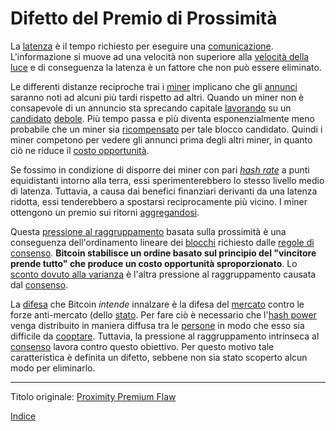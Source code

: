 # Difetto del Premio di Prossimità



La [latenza](ch101-glossary.md#latenza) è il tempo richiesto per eseguire una [comunicazione](ch101-glossary.md#comunicazione). L'informazione si muove ad una velocità non superiore alla [velocità della luce](https://it.wikipedia.org/wiki/Velocit%C3%A0_della_luce) e di conseguenza la latenza è un fattore che non può essere eliminato.

Le differenti distanze reciproche trai i [miner](ch101-glossary.md#miner) implicano che gli [annunci](ch101-glossary.md#annuncio) saranno noti ad alcuni più tardi rispetto ad altri. Quando un miner non è consapevole di un annuncio sta sprecando capitale [lavorando](ch101-glossary.md#dispositio-di-mining-grind) su un [candidato](ch101-glossary.md#candidato) [debole](ramo-debole-weak-branch). Più tempo passa e più diventa esponenzialmente meno probabile che un miner sia [ricompensato](ch101-glossary.md#ricompensa-reward) per tale blocco candidato. Quindi i miner competono per vedere gli annunci prima degli altri miner, in quanto ciò ne riduce il [costo opportunità](https://it.wikipedia.org/wiki/Costo_opportunit%C3%A0).

Se fossimo in condizione di disporre dei miner con pari [_hash rate_](ch101-glossary.md#hash-rate) a punti equidistanti intorno alla terra, essi sperimenterebbero lo stesso livello medio di latenza. Tuttavia, a causa dai benefici finanziari derivanti da una latenza ridotta, essi tenderebbero a spostarsi reciprocamente più vicino. I miner ottengono un premio sui ritorni [aggregandosi](ch101-glossary.md#aggregazione).

Questa [pressione al raggruppamento](ch039-pooling-pressure-risk.md) basata sulla prossimità è una conseguenza dell'ordinamento lineare dei [blocchi](ch101-glossary.md#blocco) richiesto dalle [regole di consenso](ch101-glossary.md#regole-di-consenso). **Bitcoin stabilisce un ordine basato sul principio del "vincitore prende tutto" che produce un costo opportunità sproporzionato**. Lo [sconto dovuto alla varianza](ch037-variance-discount-flaw.md) è l'altra pressione al raggruppamento causata dal [consenso](ch101-glossary.md#consenso).

La [difesa](ch004-axiom-of-resistance.md) che Bitcoin _intende_ innalzare è la difesa del [mercato](ch101-glossary.md#mercato) contro le forze anti-mercato (dello [stato](ch101-glossary.md#stato). Per fare ciò è necessario che l'[hash power](ch101-glossary.md#hash-power) venga distribuito in maniera diffusa tra le [persone](ch101-glossary.md#persona) in modo che esso sia difficile da [cooptare](ch101-glossary.md#cooptazione-co-option). Tuttavia, la pressione al raggruppamento intrinseca al [consenso](ch101-glossary.md#consenso) lavora contro questo obiettivo. Per questo motivo tale caratteristica è definita un difetto, sebbene non sia stato scoperto alcun modo per eliminarlo.

---

Titolo originale: [Proximity Premium Flaw](https://github.com/libbitcoin/libbitcoin-system/wiki/Proximity-Premium-Flaw)

[Indice](/README.md)







